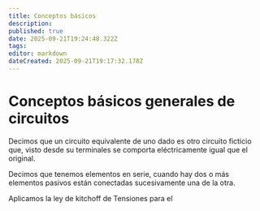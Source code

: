 ```yaml
---
title: Conceptos básicos
description: 
published: true
date: 2025-09-21T19:24:48.322Z
tags: 
editor: markdown
dateCreated: 2025-09-21T19:17:32.178Z
---
```


# Conceptos básicos generales de circuitos
Decimos que un circuito equivalente de uno dado es otro circuito ficticio que, visto desde su terminales se comporta eléctricamente igual que el original.

Decimos que tenemos elementos en serie, cuando hay dos o más elementos pasivos están conectadas sucesivamente una de la otra.

Aplicamos la ley de kitchoff de Tensiones para el